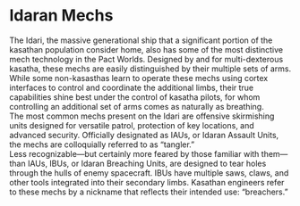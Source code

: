 

# Idaran Mechs

The Idari, the massive generational ship that a significant portion of the kasathan population consider home, also has some of the most distinctive mech technology in the Pact Worlds. Designed by and for multi-dexterous kasatha, these mechs are easily distinguished by their multiple sets of arms. While some non-kasasthas learn to operate these mechs using cortex interfaces to control and coordinate the additional limbs, their true capabilities shine best under the control of kasatha pilots, for whom controlling an additional set of arms comes as naturally as breathing.  
The most common mechs present on the Idari are offensive skirmishing units designed for versatile patrol, protection of key locations, and advanced security. Officially designated as IAUs, or Idaran Assault Units, the mechs are colloquially referred to as “tangler.”  
Less recognizable—but certainly more feared by those familiar with them—than IAUs, IBUs, or Idaran Breaching Units, are designed to tear holes through the hulls of enemy spacecraft. IBUs have multiple saws, claws, and other tools integrated into their secondary limbs. Kasathan engineers refer to these mechs by a nickname that reflects their intended use: “breachers.”